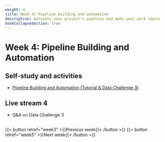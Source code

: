 ```yaml
---
weight: 4
title: Week 4) Pipeline building and automation
description: Automate your project's pipeline and make your work reproducible.
bookCollapseSection: true
---
```


# Week 4: Pipeline Building and Automation

## Self-study and activities
- [Pipeline Building and Automation (Tutorial & Data Challenge 3)](docs/tutorials/pipeline-building-automation)

## Live stream 4
- Q&A on Data Challenge 3


<br>
{{< button relref="week3" >}}Previous week{{< /button >}}
{{< button relref="week5" >}}Next week{{< /button >}}
